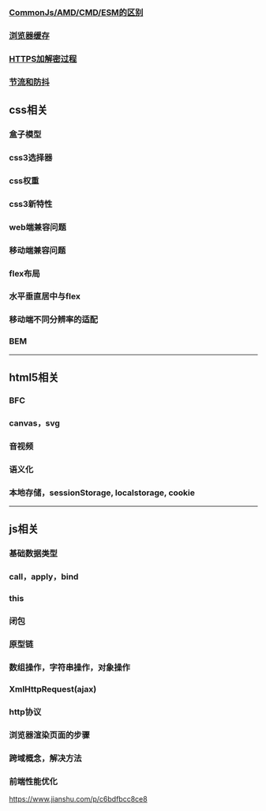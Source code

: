 
### [CommonJs/AMD/CMD/ESM的区别](https://www.cnblogs.com/chenwenhao/p/12153332.html)

### [浏览器缓存](https://juejin.im/entry/5ad86c16f265da505a77dca4)

### [HTTPS加解密过程](https://juejin.im/post/5a4f4884518825732b19a3ce)

### [节流和防抖](https://juejin.im/post/5b8de829f265da43623c4261)

## css相关

### 盒子模型
### css3选择器
### css权重
### css3新特性
### web端兼容问题
### 移动端兼容问题
### flex布局
### 水平垂直居中与flex
### 移动端不同分辨率的适配
### BEM

--------

## html5相关

### BFC
### canvas，svg
### 音视频
### 语义化
### 本地存储，sessionStorage, localstorage, cookie

--------

## js相关

### 基础数据类型
### call，apply，bind
### this
### 闭包
### 原型链
### 数组操作，字符串操作，对象操作
### XmlHttpRequest(ajax)
### http协议
### 浏览器渲染页面的步骤
### 跨域概念，解决方法
### 前端性能优化

https://www.jianshu.com/p/c6bdfbcc8ce8
